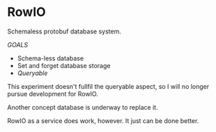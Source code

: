 RowIO
=====

Schemaless protobuf database system.


*GOALS*

 - Schema-less database
 - Set and forget database storage
 - _Queryable_
 
 
 This experiment doesn't fullfil the queryable aspect, so I will no longer pursue development for
 RowIO.
 
 Another concept database is underway to replace it.
 
 
 RowIO as a service does work, however. It just can be done better.